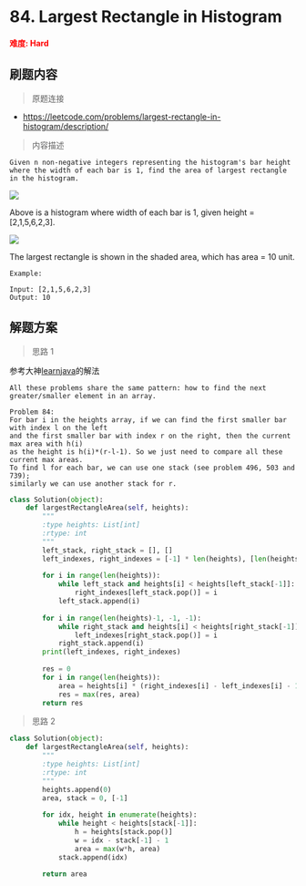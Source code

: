 # 84. Largest Rectangle in Histogram

**<font color=red>难度: Hard</font>**

## 刷题内容

> 原题连接

* https://leetcode.com/problems/largest-rectangle-in-histogram/description/

> 内容描述

```
Given n non-negative integers representing the histogram's bar height where the width of each bar is 1, find the area of largest rectangle in the histogram.
```
![](https://github.com/apachecn/LeetCode/blob/master/images/84/histogram1.png)

Above is a histogram where width of each bar is 1, given height = [2,1,5,6,2,3].

 

![](https://github.com/apachecn/LeetCode/blob/master/images/84/histogram_area1.png)

The largest rectangle is shown in the shaded area, which has area = 10 unit.

 
```
Example:

Input: [2,1,5,6,2,3]
Output: 10
```

## 解题方案

> 思路 1


参考大神[learnjava](https://leetcode.com/problems/largest-rectangle-in-histogram/discuss/158050/same-pattern-for-problem-84-496-503-and-739)的解法

```
All these problems share the same pattern: how to find the next greater/smaller element in an array.

Problem 84:
For bar i in the heights array, if we can find the first smaller bar with index l on the left 
and the first smaller bar with index r on the right, then the current max area with h(i) 
as the height is h(i)*(r-l-1). So we just need to compare all these current max areas. 
To find l for each bar, we can use one stack (see problem 496, 503 and 739); 
similarly we can use another stack for r.
```


```python
class Solution(object):
    def largestRectangleArea(self, heights):
        """
        :type heights: List[int]
        :rtype: int
        """
        left_stack, right_stack = [], []
        left_indexes, right_indexes = [-1] * len(heights), [len(heights)] * len(heights)
        
        for i in range(len(heights)):
            while left_stack and heights[i] < heights[left_stack[-1]]:
                right_indexes[left_stack.pop()] = i 
            left_stack.append(i)
        
        for i in range(len(heights)-1, -1, -1):
            while right_stack and heights[i] < heights[right_stack[-1]]:
                left_indexes[right_stack.pop()] = i
            right_stack.append(i)
        print(left_indexes, right_indexes)
            
        res = 0
        for i in range(len(heights)):
            area = heights[i] * (right_indexes[i] - left_indexes[i] - 1)
            res = max(res, area)
        return res
```

> 思路 2

```python
class Solution(object):
    def largestRectangleArea(self, heights):
        """
        :type heights: List[int]
        :rtype: int
        """
        heights.append(0)
        area, stack = 0, [-1]
        
        for idx, height in enumerate(heights):
            while height < heights[stack[-1]]:
                h = heights[stack.pop()]
                w = idx - stack[-1] - 1
                area = max(w*h, area)
            stack.append(idx)
            
        return area
```
